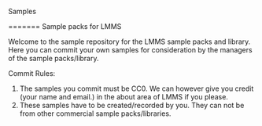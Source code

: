Samples

=======
Sample packs for LMMS

Welcome to the sample repository for the LMMS sample packs and library. Here you can commit your own samples for consideration by the managers of the sample packs/library.

Commit Rules:
1. The samples you commit must be CC0. We can however give you credit (your name and email.) in the about area of LMMS if you please.
2. These samples have to be created/recorded by you. They can not be from other commercial sample packs/libraries.

